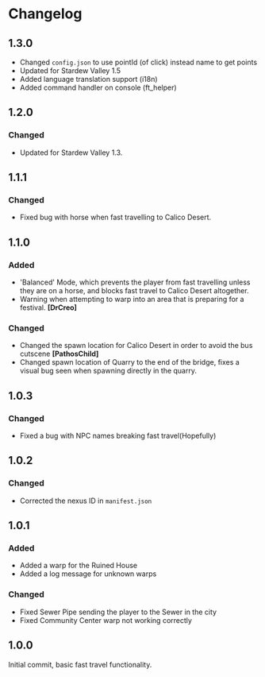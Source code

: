 # Changelog

## 1.3.0

- Changed `config.json` to use pointId (of click) instead name to get points
- Updated for Stardew Valley 1.5
- Added language translation support (i18n)
- Added command handler on console (ft_helper)

## 1.2.0

### Changed

- Updated for Stardew Valley 1.3.

## 1.1.1

### Changed

- Fixed bug with horse when fast travelling to Calico Desert.

## 1.1.0

### Added

- 'Balanced' Mode, which prevents the player from fast travelling unless they are on a horse, and blocks fast travel to Calico Desert altogether.
- Warning when attempting to warp into an area that is preparing for a festival. **[DrCreo]**

### Changed

- Changed the spawn location for Calico Desert in order to avoid the bus cutscene **[PathosChild]**
- Changed spawn location of Quarry to the end of the bridge, fixes a visual bug seen when spawning directly in the quarry.

## 1.0.3

### Changed

- Fixed a bug with NPC names breaking fast travel(Hopefully)

## 1.0.2

### Changed

- Corrected the nexus ID in `manifest.json`

## 1.0.1

### Added

- Added a warp for the Ruined House
- Added a log message for unknown warps

### Changed

- Fixed Sewer Pipe sending the player to the Sewer in the city
- Fixed Community Center warp not working correctly

## 1.0.0

Initial commit, basic fast travel functionality.
